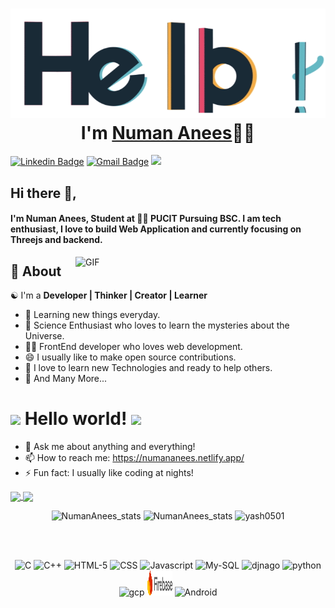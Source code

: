 <!-- <img src="https://github.com/NumanAnees/NumanAnees/blob/master/hello.gif" alt = "hello" width="40px" height="40px"> -->
<h1 align="center"> <img src="https://github.com/dheerajkotwani/dheerajkotwani/blob/master/hello.gif" alt="hello-gif"> <br >I'm <a href="https://www.linkedin.com/in/numananees/">Numan Anees</a>👨‍💻</h1>
<!-- # Numan Anees 👨‍💻 -->

[![Linkedin Badge](https://img.shields.io/badge/NumanAnees-30302f?style=flat&logo=linkedin)](https://www.linkedin.com/in/numananees/)
[![Gmail Badge](https://img.shields.io/badge/numananees44@gmail.com-30302f?style=flat&logo=Gmail&logoColor=white)](mailto:numananees44@gmail.com)
![](https://visitor-badge.glitch.me/badge?page_id=NumanAnees)  


## Hi there 👋,           
#### I'm Numan Anees, Student at 👨‍💻 PUCIT Pursuing BSC.  I am tech enthusiast, I love to build Web Application and currently focusing on Threejs and backend.  

<img align="right" alt="GIF" src="https://i.pinimg.com/originals/e4/26/70/e426702edf874b181aced1e2fa5c6cde.gif" width="400px" />

## 🧐 About
☯ I'm a **Developer | Thinker | Creator | Learner**
- 🌱 Learning new things everyday.
- 🚀 Science Enthusiast who loves to learn the mysteries about the Universe.
- 👨‍💻 FrontEnd developer who loves web development.
- 😄 I usually like to make open source contributions.
- 🌱 I love to learn new Technologies and ready to help others.
- 👯 And Many More...


# <img src="https://github.com/TheDudeThatCode/TheDudeThatCode/blob/master/Assets/Hi.gif" width="29px"> Hello world!&nbsp;<img src="https://github.com/TheDudeThatCode/TheDudeThatCode/blob/master/Assets/Earth.gif" width="24px"> 


- 💬 Ask me about anything and everything! 
- 📫 How to reach me: https://numananees.netlify.app/
- ⚡ Fun fact: I usually like coding at nights! 

<a href="https://NumanAnees.github.io">
  <img src="https://github-readme-stats.vercel.app/api?username=NumanAnees&theme=radical&count_private=true" align="center"/>
</a>
<a href="https://NumanAnees.github.io">
  <img src="https://github-readme-stats.vercel.app/api/top-langs/?username=NumanAnees&theme=radical&layout=compact" align="center"/>
</a>
<p align="center"> 
  <img height="180em" src="https://github-readme-stats.vercel.app/api?username=NumanAnees&show_icons=true" alt="NumanAnees_stats" /> 
  <img height="180em" src="https://github-readme-stats.vercel.app/api/top-langs/?username=NumanAnees&layout=compact" alt="NumanAnees_stats" />
  <img src="http://github-readme-streak-stats.herokuapp.com?user=NumanAnees&layout=compact" alt ="yash0501" />
</p>

<br>
<br>
<p align="center">
<img src="https://raw.githubusercontent.com/gilbarbara/logos/master/logos/c.svg" alt="C" width="40" height="40"/>
<img src="https://raw.githubusercontent.com/gilbarbara/logos/master/logos/c-plusplus.svg" alt="C++" width="40" height="40"/> 
<img src="https://raw.githubusercontent.com/gilbarbara/logos/master/logos/html-5.svg" alt="HTML-5" width="40" height="40"/>
<img src="https://raw.githubusercontent.com/gilbarbara/logos/master/logos/css-3.svg" alt="CSS" width="40" height="40"/> 
<img src="https://raw.githubusercontent.com/gilbarbara/logos/master/logos/javascript.svg" alt="Javascript" width="40" height="40"/> 
<img src="https://raw.githubusercontent.com/gilbarbara/logos/master/logos/mysql.svg" alt="My-SQL" width="40" height="40"/>
<img src="https://github.com/gilbarbara/logos/blob/master/logos/react.svg" alt="djnago" width="40" height="40"/> 
<img src="https://github.com/gilbarbara/logos/blob/master/logos/python.svg" alt="python" width="40" height="40"/> 
<img src="https://www.vectorlogo.zone/logos/google_cloud/google_cloud-icon.svg" alt="gcp" width="40" height="40"/> 
<img src="https://raw.githubusercontent.com/gilbarbara/logos/master/logos/firebase.svg" alt="Firebase" width="40" height="40"/> 
<img src="https://raw.githubusercontent.com/gilbarbara/logos/master/logos/figma.svg" alt="Android" width="40" height="40"/> 
</p>




